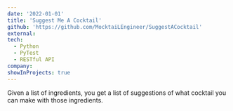 ```yaml
---
date: '2022-01-01'
title: 'Suggest Me A Cocktail'
github: 'https://github.com/MocktaiLEngineer/SuggestACocktail'
external: 
tech:
  - Python
  - PyTest
  - RESTful API
company: 
showInProjects: true
---
```


Given a list of ingredients, you get a list of suggestions of what cocktail you can make with those ingredients.
